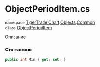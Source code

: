 
# ObjectPeriodItem.cs
`namespace` [TigerTrade.Chart](../../../TigerTrade.Chart.md).[Objects](../../../TigerTrade.Chart/Objects.md).[Common](../../../TigerTrade.Chart/Objects/Common.md)  
    `class` [ObjectPeriodItem](../../ObjectPeriodItem.cs.md)

Описание

### Синтаксис
```csharp
public int Min { get; set; }
```
